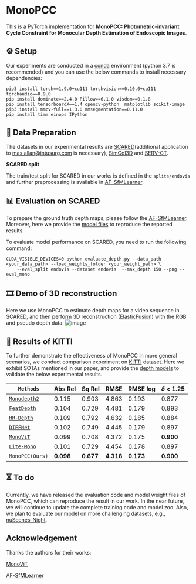 # MonoPCC

This is a PyTorch implementation for **MonoPCC: Photometric-invariant Cycle Constraint for Monocular Depth Estimation of Endoscopic Images**.

## ⚙️ Setup

Our experiments are conducted in a [conda](https://www.anaconda.com/download) environment (python 3.7 is recommended) and you can use the below commands to install necessary dependencies:
```shell
pip3 install torch==1.9.0+cu111 torchvision==0.10.0+cu111 torchaudio==0.9.0
pip install dominate==2.4.0 Pillow==6.1.0 visdom==0.1.8
pip install tensorboardX==1.4 opencv-python  matplotlib scikit-image
pip3 install mmcv-full==1.3.0 mmsegmentation==0.11.0  
pip install timm einops IPython
```


## 💾 Data Preparation

The datasets in our experimental results are [SCARED](https://endovissub2019-scared.grand-challenge.org)(additional application to max.allan@intusurg.com is necessary), [SimCol3D](https://www.ucl.ac.uk/interventional-surgical-sciences/simcol3d-3d-reconstruction-during-colonoscopy-challenge) and [SERV-CT](https://www.ucl.ac.uk/interventional-surgical-sciences/serv-ct).

**SCARED split**

The train/test split for SCARED in our works is defined in the `splits/endovis` and further preprocessing is available in [AF-SfMLearner](https://github.com/ShuweiShao/AF-SfMLearner).


## 📊 Evaluation on SCARED

To prepare the ground truth depth maps, please follow the [AF-SfMLearner](https://github.com/ShuweiShao/AF-SfMLearner/blob/main/export_gt_depth.py). Moreover, here we provide the [model files](https://drive.google.com/drive/folders/13A9TZDETPgEm3D-c37YsGHn8OZcd-VMh?usp=sharing) to reproduce the reported results.

To evaluate model performance on SCARED, you need to run the following command: 
```shell
CUDA_VISIBLE_DEVICES=0 python evaluate_depth.py --data_path <your_data_path> --load_weights_folder <your_weight_path> \
    --eval_split endovis --dataset endovis  --max_depth 150 --png --eval_mono
```


## 🎞️ Demo of 3D reconstruction

Here we use MonoPCC to estimate depth maps for a video sequence in SCARED, and then perform 3D reconstruction ([ElasticFusion](https://github.com/mp3guy/ElasticFusion)) with the RGB and pseudo depth data:
![image](assets/fusion.gif)


## 🚗 Results of KITTI

To further demonstrate the effectiveness of MonoPCC in more general scenarios, we conduct comparison experiment on [KITTI](http://www.cvlibs.net/datasets/kitti/raw_data.php) dataset. Here we exhibit SOTAs mentioned in our paper, and provide the [depth models]() to validate the below experimental results. 

| `Methods`          | Abs Rel| Sq Rel| RMSE| RMSE log|  $\delta$ < 1.25  |
|-----------------------|----|----|----|------|--------|
| [`Monodepth2`](https://github.com/nianticlabs/monodepth2)          | 0.115 |0.903 |4.863| 0.193 |0.877 |
| [`FeatDepth`](https://github.com/sconlyshootery/FeatDepth)   | 0.104| 0.729| 4.481| 0.179| 0.893|
| [`HR-Depth`](https://github.com/shawLyu/HR-Depth)         | 0.109|  0.792|  4.632|  0.185|  0.884|
| [`DIFFNet`](https://github.com/brandleyzhou/DIFFNet)  | 0.102 |0.749 |4.445 |0.179 |0.897 |
| [`MonoViT`](https://github.com/zxcqlf/monovit)         | 0.099 |0.708 |4.372| 0.175 |**0.900** |
| [`Lite-Mono`](https://github.com/noahzn/Lite-Mono)         | 0.101 |0.729| 4.454| 0.178| 0.897|
| `MonoPCC(Ours)`         | **0.098** |**0.677**| **4.318**| **0.173**| **0.900**|


## ⏳ To do

Currently, we have released the evaluation code and model weight files of MonoPCC, which can reproduce the result in our work. In the near future, we will continue to update the complete training code and model zoo. Also, we plan to evaluate our model on more challenging datasets, e.g., [nuScenes-Night](https://github.com/nutonomy/nuscenes-devkit).

## Acknowledgement
Thanks the authors for their works:

[MonoViT](https://github.com/zxcqlf/monovit)

[AF-SfMLearner](https://github.com/ShuweiShao/AF-SfMLearner)